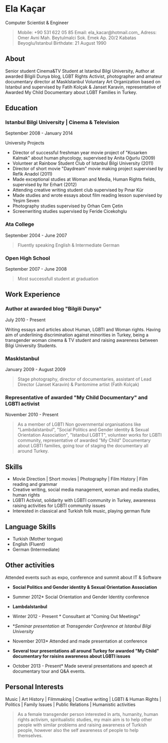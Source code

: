 # Ela Kaçar
Computer Scientist & Engineer

> Mobile: +90 531 622 05 85
> Email: ela_kacar@hotmail.com_ 
> Adress: Omer Avni Mah. Beytulmalci Sok. Emek Ap. 20/2 Kabatas Beyoglu/Istanbul
> Birthdate: 21 August 1990

## About

Senior student Cinema&TV Student at Istanbul Bilgi University, Author at awarded Bilgili Dunya blog, LGBT Rights Activist, photographer and amateur documentary director at MaskIstanbul Voluntary Art Organization based on Istanbul and supervised by Fatih Kolçak & Janset Karavin, representative of Awarded My Child Documentary about LGBT Families in Turkey. 

## Education

### Istanbul Bilgi University | Cinema & Television
September 2008 - January 2014

University Projects 
* Director of successful freshman year movie project of "Kosarken Kalmak" about human phycology, supervised by Anita Oğurlu (2009)
* Volunteer at Rainbow Student Club of Istanbul Bilgi University (2011)
* Director of short movie "Daydream" movie making project supervised by Refik Anadol (2011)
* Made exceptional studies at Woman and Media, Human Rights fields, supervised by Itır Erhart (2012)
* Attending creative writing student club supervised by Pınar Kür 
* Made studies and wrote essays about film reading lesson supervised by Yeşim Seven
* Photography studies supervised by Orhan Cem Çetin
* Screenwriting studies supervised by Feride Cicekohglu

### Ata College
September 2004 - June 2007

> Fluently speaking English & Intermediate German

### Open High School
September 2007 - June 2008

> Most successfull student at graduation

## Work Experience

### Author at awarded blog "Bilgili Dunya"
July 2010 - Present

Writing essays and articles about Human, LGBTI and Woman rights. Having aim of underlining discrimination against minorities in Turkey, being a transgender woman cinema & TV student and raising awareness between Bilgi University Students.

### MaskIstanbul
January 2009 - August 2009

> Stage photography, director of documentaries, assistant of Lead Director (Janset Karavin) & Pantomime artist (Fatih Kolçak)

### Representative of awarded "My Child Documentary" and LGBTI activist
November 2010 - Present

> As a member of LGBTI Non governmental organisations like "LambdaIstanbul", "Social Politics and Gender identity & Sexual Orientation Association", "Istanbul LGBTT", volunteer works for LGBTI community, representative of awarded "My Child" Documentary about LGBTI families, going tour of staging the documentary all around Turkey.

## Skills

* Movie Direction | Short movies | Photography | Film History | Film reading and grammar
* Creative writing, social media management, woman and media studies, human rights
* LGBTI Activist, solidarity with LGBTI community in Turkey, awareness raising activities for LGBTI community issues
* Interested in classical and Turkish folk music, playing german flute

## Language Skills

* Turkish (Mother tongue)
* English (Fluent)
* German (Intermediate)

## Other activities
Attended events such as expo, conference and summit about IT & Software 

* **Social Politics and Gender identity & Sexual Orientation Association** 
* Summer 2012*
Social Orientation and Gender Identity conference

* **LambdaIstanbul**
* Winter 2012 - Present *
Consultant at "Coming Out Meetings"

* **Seminar presentation at Transgender Conference at Istanbul Bilgi University*
* November 2013*
Attended and made presentation at conference 

* **Several tour presentations all around Turkey for awarded "My Child" documentary for raisins awareness about LGBTI issues**
* October 2013 - Present*
Made several presentations and speech at documentary tour and Q&A events.

## Personal Interests
Music | Art History | Filmmaking | Creative writing | LGBTI & Human Rights | Politics | Family Issues | Public Relations | Humanistic activities

> As a female transgender person interested in arts, humanity, human rights activism, spiritualistic studies, my main aim is to help other people with similar problems and raising awareness of Turkish people, however also the self awareness of people to help themselves.
